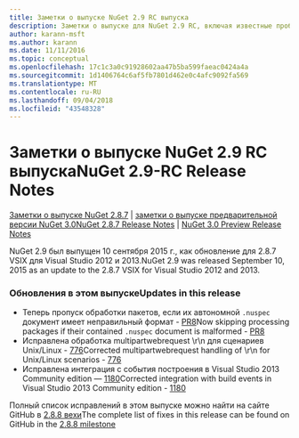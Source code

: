 ```yaml
---
title: Заметки о выпуске NuGet 2.9 RC выпуска
description: Заметки о выпуске для NuGet 2.9 RC, включая известные проблемы, исправления ошибок, добавленные функции и запросы на изменение структуры.
author: karann-msft
ms.author: karann
ms.date: 11/11/2016
ms.topic: conceptual
ms.openlocfilehash: 17c1c3a0c91928602aa47b5ba599faeac0424a4a
ms.sourcegitcommit: 1d1406764c6af5fb7801d462e0c4afc9092fa569
ms.translationtype: MT
ms.contentlocale: ru-RU
ms.lasthandoff: 09/04/2018
ms.locfileid: "43548328"
---
```

# <a name="nuget-29-rc-release-notes"></a><span data-ttu-id="c2df7-103">Заметки о выпуске NuGet 2.9 RC выпуска</span><span class="sxs-lookup"><span data-stu-id="c2df7-103">NuGet 2.9-RC Release Notes</span></span>

<span data-ttu-id="c2df7-104">[Заметки о выпуске NuGet 2.8.7](../release-notes/nuget-2.8.7.md) | [заметки о выпуске предварительной версии NuGet 3.0](../release-notes/nuget-3.0-preview.md)</span><span class="sxs-lookup"><span data-stu-id="c2df7-104">[NuGet 2.8.7 Release Notes](../release-notes/nuget-2.8.7.md) | [NuGet 3.0 Preview Release Notes](../release-notes/nuget-3.0-preview.md)</span></span>

<span data-ttu-id="c2df7-105">NuGet 2.9 был выпущен 10 сентября 2015 г., как обновление для 2.8.7 VSIX для Visual Studio 2012 и 2013.</span><span class="sxs-lookup"><span data-stu-id="c2df7-105">NuGet 2.9 was released September 10, 2015 as an update to the 2.8.7 VSIX for Visual Studio 2012 and 2013.</span></span>

### <a name="updates-in-this-release"></a><span data-ttu-id="c2df7-106">Обновления в этом выпуске</span><span class="sxs-lookup"><span data-stu-id="c2df7-106">Updates in this release</span></span>

* <span data-ttu-id="c2df7-107">Теперь пропуск обработки пакетов, если их автономной `.nuspec` документ имеет неправильный формат - [PR8](https://github.com/NuGet/NuGet2/pull/8)</span><span class="sxs-lookup"><span data-stu-id="c2df7-107">Now skipping processing packages if their contained `.nuspec` document is malformed - [PR8](https://github.com/NuGet/NuGet2/pull/8)</span></span>
* <span data-ttu-id="c2df7-108">Исправлена обработка multipartwebrequest \r\n для сценариев Unix/Linux - [776](https://github.com/NuGet/Home/issues/776)</span><span class="sxs-lookup"><span data-stu-id="c2df7-108">Corrected multipartwebrequest handling of \r\n for Unix/Linux scenarios - [776](https://github.com/NuGet/Home/issues/776)</span></span>
* <span data-ttu-id="c2df7-109">Исправлена интеграция с события построения в Visual Studio 2013 Community edition — [1180](https://github.com/NuGet/Home/issues/1180)</span><span class="sxs-lookup"><span data-stu-id="c2df7-109">Corrected integration with build events in Visual Studio 2013 Community edition - [1180](https://github.com/NuGet/Home/issues/1180)</span></span>


<span data-ttu-id="c2df7-110">Полный список исправлений в этом выпуске можно найти на сайте GitHub в [2.8.8 вехи](https://github.com/NuGet/Home/issues?q=milestone%3A2.8.8+is%3Aclosed)</span><span class="sxs-lookup"><span data-stu-id="c2df7-110">The complete list of fixes in this release can be found on GitHub in the [2.8.8 milestone](https://github.com/NuGet/Home/issues?q=milestone%3A2.8.8+is%3Aclosed)</span></span>
